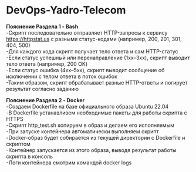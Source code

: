 # DevOps-Yadro-Telecom  

**Пояснение Раздела 1 - Bash**  
-Скрипт последовательно отправляет HTTP-запросы к сервису https://httpstat.us с разными статус-кодами (например, 200, 201, 301, 404, 500)  
-Для каждого кода скрипт получает тело ответа и сам HTTP-статус  
-Если статус успешный или перенаправление (1xx–3xx), скрипт выводит тело ответа (например, 200 OK)  
-Если статус ошибка (4xx–5xx), скрипт выводит сообщение об исключении с телом ответа в поток ошибок  
-Таким образом, скрипт обрабатывает разные HTTP-ответы и логирует результат согласно заданию  

**Пояснение Раздела 2 - Docker**  
-Создаем Dockerfile на базе официального образа Ubuntu 22.04  
-В Dockerfile устанавливем необходимые пакеты для работы скрипта с HTTPS  
-Скрипт http_test.sh копируем в образ и делаем его исполняемым  
-При запуске контейнера автоматически выполняем скрипт  
-Docker-образ будет собирается из текущей директории с Dockerfile и скриптом  
-Контейнер запускается из этого образа, выводя результат работы скрипта в консоль  
-Логи контейнера смотрим командой docker logs  
